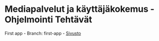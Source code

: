 # Mediapalvelut ja käyttäjäkokemus - Ohjelmointi Tehtävät

First app - Branch: first-app - [Sivusto](http://users.metropolia.fi/~olivero/react-project/)
